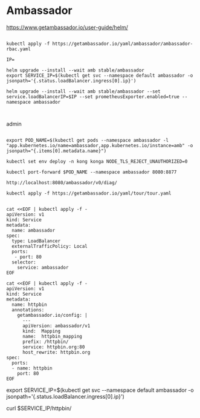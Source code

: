 # Ambassador
https://www.getambassador.io/user-guide/helm/

```

kubectl apply -f https://getambassador.io/yaml/ambassador/ambassador-rbac.yaml

IP=

helm upgrade --install --wait amb stable/ambassador
export SERVICE_IP=$(kubectl get svc --namespace default ambassador -o jsonpath='{.status.loadBalancer.ingress[0].ip}')

helm upgrade --install --wait amb stable/ambassador --set service.loadBalancerIP=$IP --set prometheusExporter.enabled=true --namespace ambassador 



```

admin
```

export POD_NAME=$(kubectl get pods --namespace ambassador -l "app.kubernetes.io/name=ambassador,app.kubernetes.io/instance=amb" -o jsonpath="{.items[0].metadata.name}")

kubectl set env deploy -n kong konga NODE_TLS_REJECT_UNAUTHORIZED=0

kubectl port-forward $POD_NAME --namespace ambassador 8080:8877

http://localhost:8080/ambassador/v0/diag/

kubectl apply -f https://getambassador.io/yaml/tour/tour.yaml

```


```

cat <<EOF | kubectl apply -f -
apiVersion: v1
kind: Service
metadata:
  name: ambassador
spec:
  type: LoadBalancer
  externalTrafficPolicy: Local
  ports:
   - port: 80
  selector:
    service: ambassador
EOF
```

```
cat <<EOF | kubectl apply -f -
apiVersion: v1
kind: Service
metadata:
  name: httpbin
  annotations:
    getambassador.io/config: |
      ---
      apiVersion: ambassador/v1
      kind:  Mapping
      name:  httpbin_mapping
      prefix: /httpbin/
      service: httpbin.org:80
      host_rewrite: httpbin.org
spec:
  ports:
  - name: httpbin
    port: 80
EOF
```

export SERVICE_IP=$(kubectl get svc --namespace default ambassador -o jsonpath='{.status.loadBalancer.ingress[0].ip}')

curl $SERVICE_IP/httpbin/